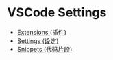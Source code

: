 # VSCode Settings

- [Extensions (插件)](./F00_Extensions/)
- [Settings (设定)](./F01_Settings/)
- [Snippets (代码片段)](./F02_Snippets/)

